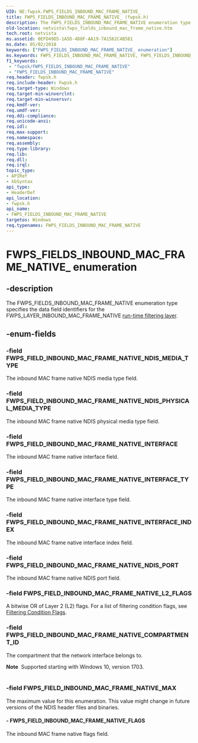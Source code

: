 ```yaml
---
UID: NE:fwpsk.FWPS_FIELDS_INBOUND_MAC_FRAME_NATIVE_
title: FWPS_FIELDS_INBOUND_MAC_FRAME_NATIVE_ (fwpsk.h)
description: The FWPS_FIELDS_INBOUND_MAC_FRAME_NATIVE enumeration type specifies the data field identifiers for the FWPS_LAYER_INBOUND_MAC_FRAME_NATIVE run-time filtering layer.
old-location: netvista\fwps_fields_inbound_mac_frame_native.htm
tech.root: netvista
ms.assetid: 0EFD49D5-1A5D-4D8F-AA19-7A1562C4B581
ms.date: 05/02/2018
keywords: ["FWPS_FIELDS_INBOUND_MAC_FRAME_NATIVE_ enumeration"]
ms.keywords: FWPS_FIELDS_INBOUND_MAC_FRAME_NATIVE, FWPS_FIELDS_INBOUND_MAC_FRAME_NATIVE enumeration [Network Drivers Starting with Windows Vista], FWPS_FIELDS_INBOUND_MAC_FRAME_NATIVE_, FWPS_FIELD_INBOUND_MAC_FRAME_NATIVE_FLAGS, FWPS_FIELD_INBOUND_MAC_FRAME_NATIVE_INTERFACE, FWPS_FIELD_INBOUND_MAC_FRAME_NATIVE_INTERFACE_INDEX, FWPS_FIELD_INBOUND_MAC_FRAME_NATIVE_INTERFACE_TYPE, FWPS_FIELD_INBOUND_MAC_FRAME_NATIVE_MAX, FWPS_FIELD_INBOUND_MAC_FRAME_NATIVE_NDIS_MEDIA_TYPE, FWPS_FIELD_INBOUND_MAC_FRAME_NATIVE_NDIS_PHYSICAL_MEDIA_TYPE, FWPS_FIELD_INBOUND_MAC_FRAME_NATIVE_NDIS_PORT, fwpsk/FWPS_FIELDS_INBOUND_MAC_FRAME_NATIVE, fwpsk/FWPS_FIELD_INBOUND_MAC_FRAME_NATIVE_FLAGS, fwpsk/FWPS_FIELD_INBOUND_MAC_FRAME_NATIVE_INTERFACE, fwpsk/FWPS_FIELD_INBOUND_MAC_FRAME_NATIVE_INTERFACE_INDEX, fwpsk/FWPS_FIELD_INBOUND_MAC_FRAME_NATIVE_INTERFACE_TYPE, fwpsk/FWPS_FIELD_INBOUND_MAC_FRAME_NATIVE_MAX, fwpsk/FWPS_FIELD_INBOUND_MAC_FRAME_NATIVE_NDIS_MEDIA_TYPE, fwpsk/FWPS_FIELD_INBOUND_MAC_FRAME_NATIVE_NDIS_PHYSICAL_MEDIA_TYPE, fwpsk/FWPS_FIELD_INBOUND_MAC_FRAME_NATIVE_NDIS_PORT, netvista.fwps_fields_inbound_mac_frame_native
f1_keywords:
 - "fwpsk/FWPS_FIELDS_INBOUND_MAC_FRAME_NATIVE"
 - "FWPS_FIELDS_INBOUND_MAC_FRAME_NATIVE"
req.header: fwpsk.h
req.include-header: Fwpsk.h
req.target-type: Windows
req.target-min-winverclnt: 
req.target-min-winversvr: 
req.kmdf-ver: 
req.umdf-ver: 
req.ddi-compliance: 
req.unicode-ansi: 
req.idl: 
req.max-support: 
req.namespace: 
req.assembly: 
req.type-library: 
req.lib: 
req.dll: 
req.irql: 
topic_type:
- APIRef
- kbSyntax
api_type:
- HeaderDef
api_location:
- fwpsk.h
api_name:
- FWPS_FIELDS_INBOUND_MAC_FRAME_NATIVE
targetos: Windows
req.typenames: FWPS_FIELDS_INBOUND_MAC_FRAME_NATIVE
---
```


# FWPS_FIELDS_INBOUND_MAC_FRAME_NATIVE_ enumeration


## -description


The FWPS_FIELDS_INBOUND_MAC_FRAME_NATIVE enumeration type specifies the data field identifiers for the
  FWPS_LAYER_INBOUND_MAC_FRAME_NATIVE 
  <a href="https://docs.microsoft.com/windows/desktop/FWP/management-filtering-layer-identifiers-">run-time filtering layer</a>.


## -enum-fields




### -field FWPS_FIELD_INBOUND_MAC_FRAME_NATIVE_NDIS_MEDIA_TYPE

The inbound MAC frame native NDIS media type field.


### -field FWPS_FIELD_INBOUND_MAC_FRAME_NATIVE_NDIS_PHYSICAL_MEDIA_TYPE

The inbound MAC frame native NDIS physical media type field.


### -field FWPS_FIELD_INBOUND_MAC_FRAME_NATIVE_INTERFACE

The inbound MAC frame native interface field.


### -field FWPS_FIELD_INBOUND_MAC_FRAME_NATIVE_INTERFACE_TYPE

The inbound MAC frame native interface type field.


### -field FWPS_FIELD_INBOUND_MAC_FRAME_NATIVE_INTERFACE_INDEX

The inbound MAC frame native interface index field.


### -field FWPS_FIELD_INBOUND_MAC_FRAME_NATIVE_NDIS_PORT

The inbound MAC frame native NDIS port field.


### -field FWPS_FIELD_INBOUND_MAC_FRAME_NATIVE_L2_FLAGS

A bitwise OR of Layer 2 (L2) flags. For a list of filtering condition flags, see [Filtering Condition Flags](https://docs.microsoft.com/windows/desktop/FWP/filtering-condition-flags-).

### -field FWPS_FIELD_INBOUND_MAC_FRAME_NATIVE_COMPARTMENT_ID

The compartment that the network interface belongs to.

<div class="alert"><b>Note</b>  Supported starting with Windows 10, version 1703.</div>
<div> </div>

### -field FWPS_FIELD_INBOUND_MAC_FRAME_NATIVE_MAX

The maximum value for this enumeration. This value might change in future versions of the NDIS
     header files and binaries.


#### - FWPS_FIELD_INBOUND_MAC_FRAME_NATIVE_FLAGS

The inbound MAC frame native flags field.

